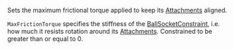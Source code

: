 Sets the maximum frictional torque applied to keep its
[Attachments](https://create.roblox.com/docs/reference/engine/classes/Attachment) aligned.

`MaxFrictionTorque` specifies the stiffness of the [BallSocketConstraint](https://create.roblox.com/docs/reference/engine/classes/BallSocketConstraint),
i.e. how much it resists rotation around its [Attachments](https://create.roblox.com/docs/reference/engine/classes/Attachment).
Constrained to be greater than or equal to 0.
